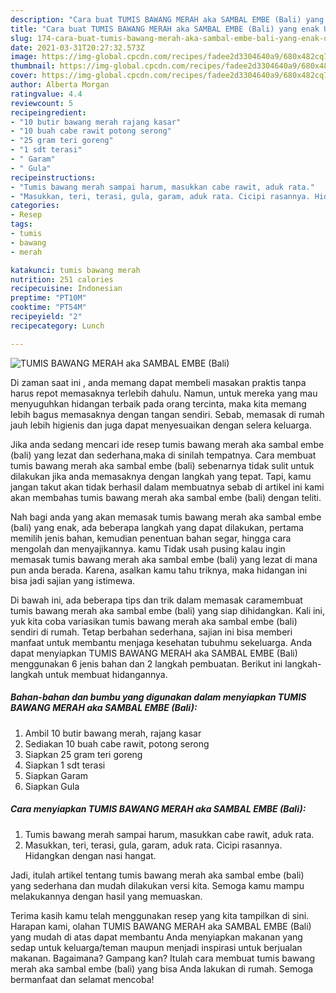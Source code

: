 ```yaml
---
description: "Cara buat TUMIS BAWANG MERAH aka SAMBAL EMBE (Bali) yang enak Untuk Jualan"
title: "Cara buat TUMIS BAWANG MERAH aka SAMBAL EMBE (Bali) yang enak Untuk Jualan"
slug: 174-cara-buat-tumis-bawang-merah-aka-sambal-embe-bali-yang-enak-untuk-jualan
date: 2021-03-31T20:27:32.573Z
image: https://img-global.cpcdn.com/recipes/fadee2d3304640a9/680x482cq70/tumis-bawang-merah-aka-sambal-embe-bali-foto-resep-utama.jpg
thumbnail: https://img-global.cpcdn.com/recipes/fadee2d3304640a9/680x482cq70/tumis-bawang-merah-aka-sambal-embe-bali-foto-resep-utama.jpg
cover: https://img-global.cpcdn.com/recipes/fadee2d3304640a9/680x482cq70/tumis-bawang-merah-aka-sambal-embe-bali-foto-resep-utama.jpg
author: Alberta Morgan
ratingvalue: 4.4
reviewcount: 5
recipeingredient:
- "10 butir bawang merah rajang kasar"
- "10 buah cabe rawit potong serong"
- "25 gram teri goreng"
- "1 sdt terasi"
- " Garam"
- " Gula"
recipeinstructions:
- "Tumis bawang merah sampai harum, masukkan cabe rawit, aduk rata."
- "Masukkan, teri, terasi, gula, garam, aduk rata. Cicipi rasannya. Hidangkan dengan nasi hangat."
categories:
- Resep
tags:
- tumis
- bawang
- merah

katakunci: tumis bawang merah 
nutrition: 251 calories
recipecuisine: Indonesian
preptime: "PT10M"
cooktime: "PT54M"
recipeyield: "2"
recipecategory: Lunch

---
```



![TUMIS BAWANG MERAH aka SAMBAL EMBE (Bali)](https://img-global.cpcdn.com/recipes/fadee2d3304640a9/680x482cq70/tumis-bawang-merah-aka-sambal-embe-bali-foto-resep-utama.jpg)

Di zaman  saat ini , anda memang dapat membeli masakan praktis tanpa harus repot memasaknya terlebih dahulu. Namun, untuk mereka yang mau menyuguhkan hidangan terbaik pada orang tercinta, maka kita memang lebih bagus memasaknya dengan tangan sendiri. Sebab, memasak di rumah jauh lebih higienis dan juga dapat menyesuaikan dengan selera keluarga.

Jika anda sedang mencari ide resep tumis bawang merah aka sambal embe (bali) yang lezat dan sederhana,maka di sinilah tempatnya. Cara membuat tumis bawang merah aka sambal embe (bali)  sebenarnya tidak sulit untuk dilakukan jika anda memasaknya dengan langkah yang tepat. Tapi, kamu jangan takut akan tidak berhasil dalam membuatnya 
sebab di artikel ini kami akan membahas tumis bawang merah aka sambal embe (bali) dengan teliti.  



Nah bagi anda yang akan memasak tumis bawang merah aka sambal embe (bali) yang enak, ada beberapa langkah yang dapat dilakukan, pertama memilih jenis bahan, kemudian penentuan bahan segar, hingga cara mengolah dan menyajikannya. kamu Tidak usah pusing kalau ingin memasak tumis bawang merah aka sambal embe (bali) yang lezat di mana pun anda berada. Karena, asalkan kamu  tahu triknya, maka hidangan ini bisa jadi sajian yang istimewa.

Di bawah ini, ada beberapa tips dan trik dalam memasak caramembuat tumis bawang merah aka sambal embe (bali) yang siap dihidangkan. Kali ini, yuk kita coba variasikan tumis bawang merah aka sambal embe (bali) sendiri di rumah. Tetap berbahan sederhana, sajian ini bisa memberi manfaat untuk membantu menjaga kesehatan tubuhmu sekeluarga. Anda dapat menyiapkan TUMIS BAWANG MERAH aka SAMBAL EMBE (Bali) menggunakan 6 jenis bahan dan 2 langkah pembuatan. Berikut ini langkah-langkah untuk membuat hidangannya.

<!--inarticleads1-->

##### Bahan-bahan dan bumbu yang digunakan dalam menyiapkan TUMIS BAWANG MERAH aka SAMBAL EMBE (Bali):

1. Ambil 10 butir bawang merah, rajang kasar
1. Sediakan 10 buah cabe rawit, potong serong
1. Siapkan 25 gram teri goreng
1. Siapkan 1 sdt terasi
1. Siapkan  Garam
1. Siapkan  Gula




<!--inarticleads2-->

##### Cara menyiapkan TUMIS BAWANG MERAH aka SAMBAL EMBE (Bali):

1. Tumis bawang merah sampai harum, masukkan cabe rawit, aduk rata.
1. Masukkan, teri, terasi, gula, garam, aduk rata. Cicipi rasannya. Hidangkan dengan nasi hangat.




Jadi, itulah artikel tentang  tumis bawang merah aka sambal embe (bali)  yang sederhana dan mudah dilakukan versi kita. Semoga kamu mampu melakukannya dengan hasil yang memuaskan. 

Terima kasih kamu telah menggunakan resep yang kita tampilkan di sini. Harapan kami, olahan  TUMIS BAWANG MERAH aka SAMBAL EMBE (Bali) yang mudah di atas dapat membantu Anda menyiapkan makanan yang sedap untuk keluarga/teman maupun menjadi inspirasi untuk berjualan makanan. Bagaimana? Gampang kan? Itulah cara membuat tumis bawang merah aka sambal embe (bali) yang bisa Anda lakukan di rumah. Semoga bermanfaat dan selamat mencoba!

